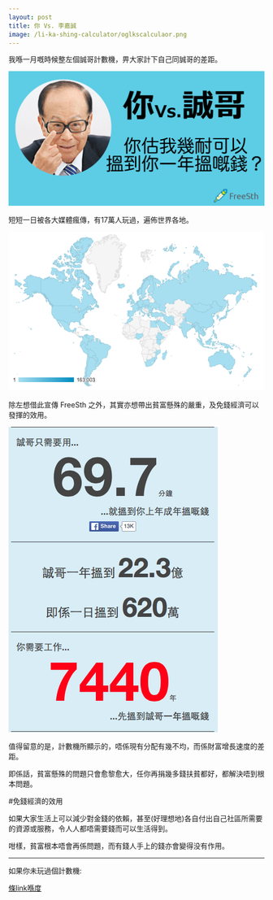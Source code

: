 ```yaml
---
layout: post
title: 你 Vs. 李嘉誠
image: /li-ka-shing-calculator/oglkscalculaor.png
---
```


我喺一月嘅時候整左個誠哥計數機，畀大家計下自己同誠哥的差距。

![alt text](/li-ka-shing-calculator/oglkscalculator.png "誠哥計數機")

短短一日被各大媒體瘋傳，有17萬人玩過，遍佈世界各地。

![alt text](/assets/calculatorworldwide.png "世界各地使用者")

除左想借此宣傳 FreeSth 之外，其實亦想帶出貧富懸殊的嚴重，及免錢經濟可以發揮的效用。

![alt text](/assets/lksdiff.png "同誠哥差距")

值得留意的是，計數機所顯示的，唔係現有分配有幾不均，而係財富增長速度的差距。

即係話，貧富懸殊的問題只會愈黎愈大，任你再捐幾多錢扶貧都好，都解決唔到根本問題。

#免錢經濟的效用

如果大家生活上可以減少對金錢的依賴，甚至(好理想地)各自付出自己社區所需要的資源或服務，令人人都唔需要錢而可以生活得到。

咁樣，貧富根本唔會再係問題，而有錢人手上的錢亦會變得没有作用。

---

如果你未玩過個計數機:

[條link喺度](http://blog.freesth.com/li-ka-shing-calculator/)